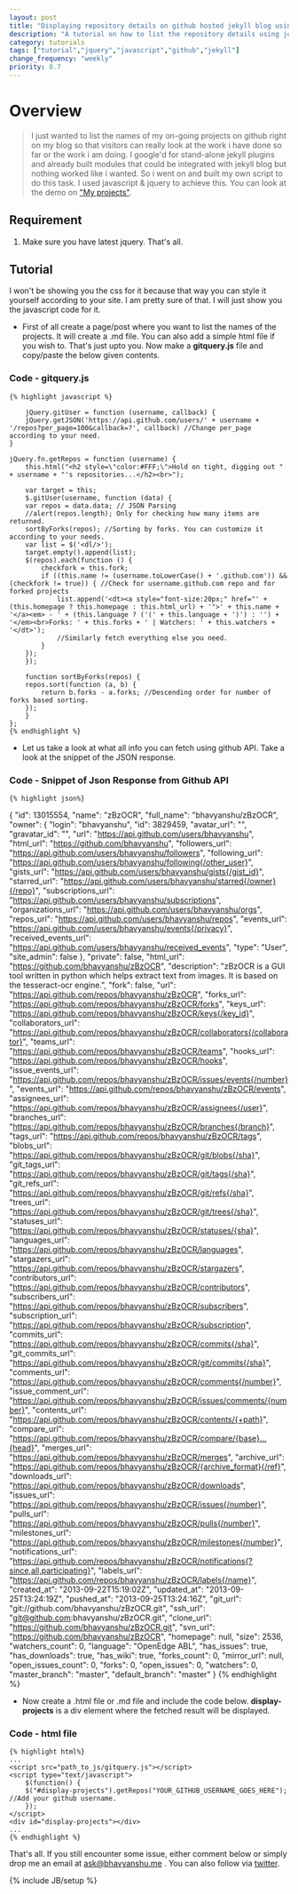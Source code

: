 ```yaml
---
layout: post
title: "Displaying repository details on github hosted jekyll blog using Jquery"
description: "A tutorial on how to list the repository details using jquery and javascript in a github hosted jekyll blog."
category: tutorials
tags: ["tutorial","jquery","javascript","github","jekyll"]
change_frequency: "weekly"
priority: 0.7
---
```


# Overview 

>I just wanted to list the names of my on-going projects on github right on my blog so that visitors can really look at the work i have done so far or the work i am doing. I google'd for stand-alone jekyll plugins and already built modules that could be integrated with jekyll blog but nothing worked like i wanted.
>So i went on and built my own script to do this task. I used javascript & jquery to achieve this. You can look at the demo on ["My projects"](http://bhavyanshu.me/projects.html).       

## Requirement

1. Make sure you have latest jquery. That's all.                                                      

## Tutorial

I won't be showing you the css for it because that way you can style it yourself according to your site. I am pretty sure of that. I will just show you the javascript code for it.                                                                                                           

* First of all create a page/post where you want to list the names of the projects. It will create a .md file. You can also add a simple html file if you wish to. That's just upto you. Now make a **gitquery.js** file and copy/paste the below given contents.                                                  

### Code - gitquery.js                                                               



	{% highlight javascript %}

		jQuery.gitUser = function (username, callback) {
	    jQuery.getJSON('https://api.github.com/users/' + username + '/repos?per_page=100&callback=?', callback) //Change per_page according to your need.
	}

	jQuery.fn.getRepos = function (username) {
	    this.html("<h2 style=\"color:#FFF;\">Hold on tight, digging out " + username + "'s repositories...</h2><br>");

	    var target = this;
	    $.gitUser(username, function (data) {
		var repos = data.data; // JSON Parsing
		//alert(repos.length); Only for checking how many items are returned.
		sortByForks(repos); //Sorting by forks. You can customize it according to your needs.
		var list = $('<dl/>');
		target.empty().append(list);
		$(repos).each(function () {
		    checkfork = this.fork;
		    if ((this.name != (username.toLowerCase() + '.github.com')) && (checkfork != true)) { //Check for username.github.com repo and for forked projects
		        list.append('<dt><a style="font-size:20px;" href="' + (this.homepage ? this.homepage : this.html_url) + '">' + this.name + '</a><em> - ' + (this.language ? ('(' + this.language + ')') : '') + '</em><br>Forks: ' + this.forks + ' | Watchers: ' + this.watchers + '</dt>');
		        //Similarly fetch everything else you need.
		    }
		});
	    });

	    function sortByForks(repos) {
		repos.sort(function (a, b) {
		    return b.forks - a.forks; //Descending order for number of forks based sorting.
		});
	    }
	};
	{% endhighlight %}


* Let us take a look at what all info you can fetch using github API. Take a look at the snippet of the JSON response.                                  

### Code - Snippet of Json Response from Github API                

	{% highlight json%}
   {
    "id": 13015554,
    "name": "zBzOCR",
    "full_name": "bhavyanshu/zBzOCR",
    "owner": {
      "login": "bhavyanshu",
      "id": 3829459,
      "avatar_url": "",
      "gravatar_id": "",
      "url": "https://api.github.com/users/bhavyanshu",
      "html_url": "https://github.com/bhavyanshu",
      "followers_url": "https://api.github.com/users/bhavyanshu/followers",
      "following_url": "https://api.github.com/users/bhavyanshu/following{/other_user}",
      "gists_url": "https://api.github.com/users/bhavyanshu/gists{/gist_id}",
      "starred_url": "https://api.github.com/users/bhavyanshu/starred{/owner}{/repo}",
      "subscriptions_url": "https://api.github.com/users/bhavyanshu/subscriptions",
      "organizations_url": "https://api.github.com/users/bhavyanshu/orgs",
      "repos_url": "https://api.github.com/users/bhavyanshu/repos",
      "events_url": "https://api.github.com/users/bhavyanshu/events{/privacy}",
      "received_events_url": "https://api.github.com/users/bhavyanshu/received_events",
      "type": "User",
      "site_admin": false
    },
    "private": false,
    "html_url": "https://github.com/bhavyanshu/zBzOCR",
    "description": "zBzOCR is a GUI tool written in python which helps extract text from images. It is based on the tesseract-ocr engine.",
    "fork": false,
    "url": "https://api.github.com/repos/bhavyanshu/zBzOCR",
    "forks_url": "https://api.github.com/repos/bhavyanshu/zBzOCR/forks",
    "keys_url": "https://api.github.com/repos/bhavyanshu/zBzOCR/keys{/key_id}",
    "collaborators_url": "https://api.github.com/repos/bhavyanshu/zBzOCR/collaborators{/collaborator}",
    "teams_url": "https://api.github.com/repos/bhavyanshu/zBzOCR/teams",
    "hooks_url": "https://api.github.com/repos/bhavyanshu/zBzOCR/hooks",
    "issue_events_url": "https://api.github.com/repos/bhavyanshu/zBzOCR/issues/events{/number}",
    "events_url": "https://api.github.com/repos/bhavyanshu/zBzOCR/events",
    "assignees_url": "https://api.github.com/repos/bhavyanshu/zBzOCR/assignees{/user}",
    "branches_url": "https://api.github.com/repos/bhavyanshu/zBzOCR/branches{/branch}",
    "tags_url": "https://api.github.com/repos/bhavyanshu/zBzOCR/tags",
    "blobs_url": "https://api.github.com/repos/bhavyanshu/zBzOCR/git/blobs{/sha}",
    "git_tags_url": "https://api.github.com/repos/bhavyanshu/zBzOCR/git/tags{/sha}",
    "git_refs_url": "https://api.github.com/repos/bhavyanshu/zBzOCR/git/refs{/sha}",
    "trees_url": "https://api.github.com/repos/bhavyanshu/zBzOCR/git/trees{/sha}",
    "statuses_url": "https://api.github.com/repos/bhavyanshu/zBzOCR/statuses/{sha}",
    "languages_url": "https://api.github.com/repos/bhavyanshu/zBzOCR/languages",
    "stargazers_url": "https://api.github.com/repos/bhavyanshu/zBzOCR/stargazers",
    "contributors_url": "https://api.github.com/repos/bhavyanshu/zBzOCR/contributors",
    "subscribers_url": "https://api.github.com/repos/bhavyanshu/zBzOCR/subscribers",
    "subscription_url": "https://api.github.com/repos/bhavyanshu/zBzOCR/subscription",
    "commits_url": "https://api.github.com/repos/bhavyanshu/zBzOCR/commits{/sha}",
    "git_commits_url": "https://api.github.com/repos/bhavyanshu/zBzOCR/git/commits{/sha}",
    "comments_url": "https://api.github.com/repos/bhavyanshu/zBzOCR/comments{/number}",
    "issue_comment_url": "https://api.github.com/repos/bhavyanshu/zBzOCR/issues/comments/{number}",
    "contents_url": "https://api.github.com/repos/bhavyanshu/zBzOCR/contents/{+path}",
    "compare_url": "https://api.github.com/repos/bhavyanshu/zBzOCR/compare/{base}...{head}",
    "merges_url": "https://api.github.com/repos/bhavyanshu/zBzOCR/merges",
    "archive_url": "https://api.github.com/repos/bhavyanshu/zBzOCR/{archive_format}{/ref}",
    "downloads_url": "https://api.github.com/repos/bhavyanshu/zBzOCR/downloads",
    "issues_url": "https://api.github.com/repos/bhavyanshu/zBzOCR/issues{/number}",
    "pulls_url": "https://api.github.com/repos/bhavyanshu/zBzOCR/pulls{/number}",
    "milestones_url": "https://api.github.com/repos/bhavyanshu/zBzOCR/milestones{/number}",
    "notifications_url": "https://api.github.com/repos/bhavyanshu/zBzOCR/notifications{?since,all,participating}",
    "labels_url": "https://api.github.com/repos/bhavyanshu/zBzOCR/labels{/name}",
    "created_at": "2013-09-22T15:19:02Z",
    "updated_at": "2013-09-25T13:24:19Z",
    "pushed_at": "2013-09-25T13:24:16Z",
    "git_url": "git://github.com/bhavyanshu/zBzOCR.git",
    "ssh_url": "git@github.com:bhavyanshu/zBzOCR.git",
    "clone_url": "https://github.com/bhavyanshu/zBzOCR.git",
    "svn_url": "https://github.com/bhavyanshu/zBzOCR",
    "homepage": null,
    "size": 2536,
    "watchers_count": 0,
    "language": "OpenEdge ABL",
    "has_issues": true,
    "has_downloads": true,
    "has_wiki": true,
    "forks_count": 0,
    "mirror_url": null,
    "open_issues_count": 0,
    "forks": 0,
    "open_issues": 0,
    "watchers": 0,
    "master_branch": "master",
    "default_branch": "master"
   }
	{% endhighlight %}

* Now create a .html file or .md file and include the code below. **display-projects** is a div element where the fetched result will be displayed.           


### Code - html file

	{% highlight html%}
	...
	<script src="path_to_js/gitquery.js"></script>
	<script type="text/javascript">
    	$(function() {
        $("#display-projects").getRepos("YOUR_GITHUB_USERNAME_GOES_HERE"); //Add your github username.
    	});
	</script>
	<div id="display-projects"></div>
	...
	{% endhighlight %}

That's all. If you still encounter some issue, either comment below or simply drop me an email at ask@bhavyanshu.me . You can also follow via [twitter](https://twitter.com/pytacular).

{% include JB/setup %}
